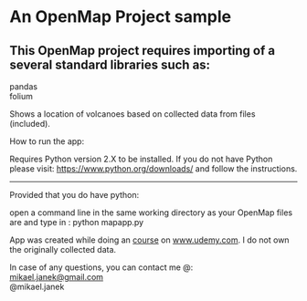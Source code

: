 # An OpenMap Project sample 

##  This OpenMap project requires importing of a several standard libraries such as:<br />
pandas<br />
folium<br />


Shows a location of volcanoes based on collected data from files (included).

How to run the app:

Requires Python version 2.X to be installed. If you do not have Python please visit: https://www.python.org/downloads/ and follow the instructions.
<hr>
Provided that you do have python:

open a command line in the same working directory as your OpenMap files are and type in : python mapapp.py

App was created while doing an [course](https://www.udemy.com/the-python-mega-course/learn/v4/overview) on www.udemy.com.
I do not own the originally collected data.

In case of any questions, you can contact me @:<br />
mikael.janek@gmail.com<br />
@mikael.janek